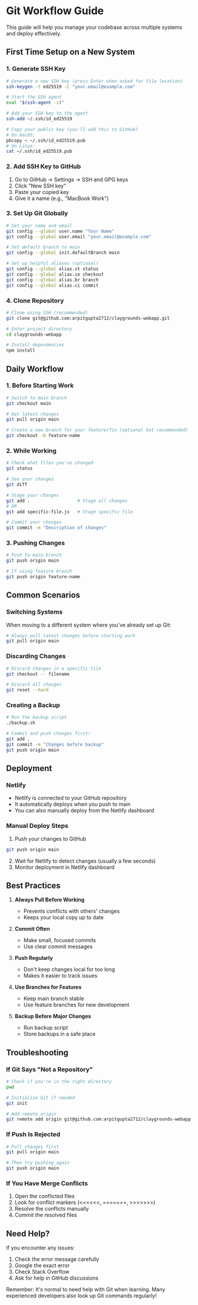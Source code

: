 # Git Workflow Guide

This guide will help you manage your codebase across multiple systems and deploy effectively.

## First Time Setup on a New System

### 1. Generate SSH Key
```bash
# Generate a new SSH key (press Enter when asked for file location)
ssh-keygen -t ed25519 -C "your.email@example.com"

# Start the SSH agent
eval "$(ssh-agent -s)"

# Add your SSH key to the agent
ssh-add ~/.ssh/id_ed25519

# Copy your public key (you'll add this to GitHub)
# On macOS:
pbcopy < ~/.ssh/id_ed25519.pub
# On Linux:
cat ~/.ssh/id_ed25519.pub
```

### 2. Add SSH Key to GitHub
1. Go to GitHub → Settings → SSH and GPG keys
2. Click "New SSH key"
3. Paste your copied key
4. Give it a name (e.g., "MacBook Work")

### 3. Set Up Git Globally
```bash
# Set your name and email
git config --global user.name "Your Name"
git config --global user.email "your.email@example.com"

# Set default branch to main
git config --global init.defaultBranch main

# Set up helpful aliases (optional)
git config --global alias.st status
git config --global alias.co checkout
git config --global alias.br branch
git config --global alias.ci commit
```

### 4. Clone Repository
```bash
# Clone using SSH (recommended)
git clone git@github.com:arpitgupta2712/claygrounds-webapp.git

# Enter project directory
cd claygrounds-webapp

# Install dependencies
npm install
```

## Daily Workflow

### 1. Before Starting Work
```bash
# Switch to main branch
git checkout main

# Get latest changes
git pull origin main

# Create a new branch for your feature/fix (optional but recommended)
git checkout -b feature-name
```

### 2. While Working
```bash
# Check what files you've changed
git status

# See your changes
git diff

# Stage your changes
git add .                  # Stage all changes
# OR
git add specific-file.js   # Stage specific file

# Commit your changes
git commit -m "Description of changes"
```

### 3. Pushing Changes
```bash
# Push to main branch
git push origin main

# If using feature branch
git push origin feature-name
```

## Common Scenarios

### Switching Systems
When moving to a different system where you've already set up Git:
```bash
# Always pull latest changes before starting work
git pull origin main
```

### Discarding Changes
```bash
# Discard changes in a specific file
git checkout -- filename

# Discard all changes
git reset --hard
```

### Creating a Backup
```bash
# Run the backup script
./backup.sh

# Commit and push changes first!
git add .
git commit -m "Changes before backup"
git push origin main
```

## Deployment

### Netlify
- Netlify is connected to your GitHub repository
- It automatically deploys when you push to main
- You can also manually deploy from the Netlify dashboard

### Manual Deploy Steps
1. Push your changes to GitHub
```bash
git push origin main
```
2. Wait for Netlify to detect changes (usually a few seconds)
3. Monitor deployment in Netlify dashboard

## Best Practices

1. **Always Pull Before Working**
   - Prevents conflicts with others' changes
   - Keeps your local copy up to date

2. **Commit Often**
   - Make small, focused commits
   - Use clear commit messages

3. **Push Regularly**
   - Don't keep changes local for too long
   - Makes it easier to track issues

4. **Use Branches for Features**
   - Keep main branch stable
   - Use feature branches for new development

5. **Backup Before Major Changes**
   - Run backup script
   - Store backups in a safe place

## Troubleshooting

### If Git Says "Not a Repository"
```bash
# Check if you're in the right directory
pwd

# Initialize Git if needed
git init

# Add remote origin
git remote add origin git@github.com:arpitgupta2712/claygrounds-webapp.git
```

### If Push Is Rejected
```bash
# Pull changes first
git pull origin main

# Then try pushing again
git push origin main
```

### If You Have Merge Conflicts
1. Open the conflicted files
2. Look for conflict markers (<<<<<<, =======, >>>>>>>)
3. Resolve the conflicts manually
4. Commit the resolved files

## Need Help?

If you encounter any issues:
1. Check the error message carefully
2. Google the exact error
3. Check Stack Overflow
4. Ask for help in GitHub discussions

Remember: It's normal to need help with Git when learning. Many experienced developers also look up Git commands regularly! 